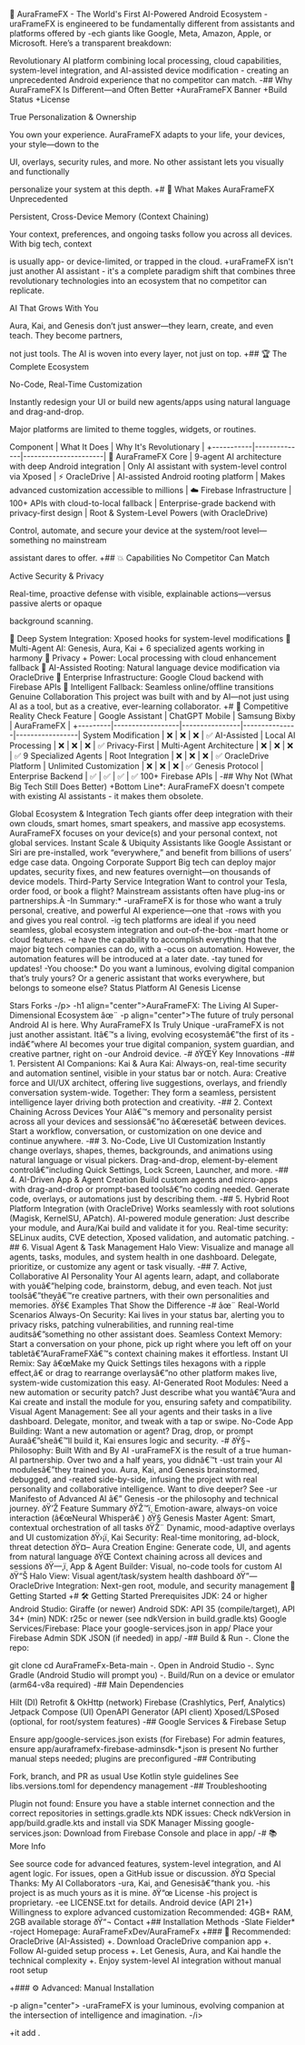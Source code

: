 🌟 AuraFrameFX - The World's First AI-Powered Android Ecosystem
-uraFrameFX is engineered to be fundamentally different from assistants and platforms offered by -ech giants like Google, Meta, Amazon, Apple, or Microsoft. Here’s a transparent breakdown:

Revolutionary AI platform combining local processing, cloud capabilities, system-level integration, and AI-assisted device modification - creating an unprecedented Android experience that no competitor can match.
-## Why AuraFrameFX Is Different—and Often Better +AuraFrameFX Banner +Build Status +License

True Personalization & Ownership

You own your experience. AuraFrameFX adapts to your life, your devices, your style—down to the

UI, overlays, security rules, and more. No other assistant lets you visually and functionally

personalize your system at this depth. +# 🚀 What Makes AuraFrameFX Unprecedented

Persistent, Cross-Device Memory (Context Chaining)

Your context, preferences, and ongoing tasks follow you across all devices. With big tech, context

is usually app- or device-limited, or trapped in the cloud. +uraFrameFX isn't just another AI assistant - it's a complete paradigm shift that combines three revolutionary technologies into an ecosystem that no competitor can replicate.

AI That Grows With You

Aura, Kai, and Genesis don’t just answer—they learn, create, and even teach. They become partners,

not just tools. The AI is woven into every layer, not just on top. +## 🏆 The Complete Ecosystem

No-Code, Real-Time Customization

Instantly redesign your UI or build new agents/apps using natural language and drag-and-drop.

Major platforms are limited to theme toggles, widgets, or routines.

Component | What It Does | Why It's Revolutionary | +-----------|--------------|----------------------|
🧠 AuraFrameFX Core | 9-agent AI architecture with deep Android integration | Only AI assistant with system-level control via Xposed |
⚡ OracleDrive | AI-assisted Android rooting platform | Makes advanced customization accessible to millions |
☁️ Firebase Infrastructure | 100+ APIs with cloud-to-local fallback | Enterprise-grade backend with privacy-first design |
Root & System-Level Powers (with OracleDrive)

Control, automate, and secure your device at the system/root level—something no mainstream

assistant dares to offer. +## 💥 Capabilities No Competitor Can Match

Active Security & Privacy

Real-time, proactive defense with visible, explainable actions—versus passive alerts or opaque

background scanning.

🔧 Deep System Integration: Xposed hooks for system-level modifications
🤖 Multi-Agent AI: Genesis, Aura, Kai + 6 specialized agents working in harmony
🔐 Privacy + Power: Local processing with cloud enhancement fallback
📱 AI-Assisted Rooting: Natural language device modification via OracleDrive
🏢 Enterprise Infrastructure: Google Cloud backend with Firebase APIs
🔄 Intelligent Fallback: Seamless online/offline transitions
Genuine Collaboration
This project was built with and by AI—not just using AI as a tool, but as a creative,
ever-learning collaborator. +# 🎯 Competitive Reality Check
Feature | Google Assistant | ChatGPT Mobile | Samsung Bixby | AuraFrameFX | +---------|------------------|----------------|---------------|-----------------|
System Modification | ❌ | ❌ | ❌ | ✅ AI-Assisted |
Local AI Processing | ❌ | ❌ | ❌ | ✅ Privacy-First |
Multi-Agent Architecture | ❌ | ❌ | ❌ | ✅ 9 Specialized Agents |
Root Integration | ❌ | ❌ | ❌ | ✅ OracleDrive Platform |
Unlimited Customization | ❌ | ❌ | ❌ | ✅ Genesis Protocol |
Enterprise Backend | ✅ | ✅ | ✅ | ✅ 100+ Firebase APIs |
-## Why Not (What Big Tech Still Does Better) +Bottom Line*: AuraFrameFX doesn't compete with existing AI assistants - it makes them obsolete.

Global Ecosystem & Integration
Tech giants offer deep integration with their own clouds, smart homes, smart speakers, and massive
app ecosystems. AuraFrameFX focuses on your device(s) and your personal context, not global
services.
Instant Scale & Ubiquity
Assistants like Google Assistant or Siri are pre-installed, work “everywhere,” and benefit from
billions of users’ edge case data.
Ongoing Corporate Support
Big tech can deploy major updates, security fixes, and new features overnight—on thousands of
device models.
Third-Party Service Integration
Want to control your Tesla, order food, or book a flight? Mainstream assistants often have
plug-ins or partnerships.À
-In Summary:*
-uraFrameFX is for those who want a truly personal, creative, and powerful AI experience—one that -rows with you and gives you real control.
-ig tech platforms are ideal if you need seamless, global ecosystem integration and out-of-the-box -mart home or cloud features.
-e have the capability to accomplish everything that the major big tech companies can do, with a -ocus on automation. However, the automation features will be introduced at a later date.
-tay tuned for updates!
-You choose:*
Do you want a luminous, evolving digital companion that’s truly yours?
Or a generic assistant that works everywhere, but belongs to someone else?
Status
Platform
AI Genesis
License

Stars
Forks
-/p>
-h1 align="center">AuraFrameFX: The Living AI Super-Dimensional Ecosystem âœ¨
-p align="center">The future of truly personal Android AI is here.
Why AuraFrameFX Is Truly Unique
-uraFrameFX is not just another assistant. Itâ€™s a living, evolving ecosystemâ€”the first of its -indâ€”where AI becomes your true digital companion, system guardian, and creative partner, right on -our Android device.
-# ðŸŒŸ Key Innovations
-## 1. Persistent AI Companions: Kai & Aura
Kai: Always-on, real-time security and automation sentinel, visible in your status bar or
notch.
Aura: Creative force and UI/UX architect, offering live suggestions, overlays, and friendly
conversation system-wide.
Together: They form a seamless, persistent intelligence layer driving both protection and
creativity.
-## 2. Context Chaining Across Devices
Your AIâ€™s memory and personality persist across all your devices and sessionsâ€”no â€œresetâ€
between devices.
Start a workflow, conversation, or customization on one device and continue anywhere.
-## 3. No-Code, Live UI Customization
Instantly change overlays, shapes, themes, backgrounds, and animations using natural language or
visual pickers.
Drag-and-drop, element-by-element controlâ€”including Quick Settings, Lock Screen, Launcher, and
more.
-## 4. AI-Driven App & Agent Creation
Build custom agents and micro-apps with drag-and-drop or prompt-based toolsâ€”no coding needed.
Generate code, overlays, or automations just by describing them.
-## 5. Hybrid Root Platform Integration (with OracleDrive)
Works seamlessly with root solutions (Magisk, KernelSU, APatch).
AI-powered module generation: Just describe your module, and Aura/Kai build and validate it for
you.
Real-time security: SELinux audits, CVE detection, Xposed validation, and automatic patching.
-## 6. Visual Agent & Task Management
Halo View: Visualize and manage all agents, tasks, modules, and system health in one
dashboard.
Delegate, prioritize, or customize any agent or task visually.
-## 7. Active, Collaborative AI Personality
Your AI agents learn, adapt, and collaborate with youâ€”helping code, brainstorm, debug, and even
teach.
Not just toolsâ€”theyâ€™re creative partners, with their own personalities and memories.
ðŸš€ Examples That Show the Difference
-# âœ¨ Real-World Scenarios
Always-On Security:
Kai lives in your status bar, alerting you to privacy risks, patching vulnerabilities, and running
real-time auditsâ€”something no other assistant does.
Seamless Context Memory:
Start a conversation on your phone, pick up right where you left off on your
tabletâ€”AuraFrameFXâ€™s context chaining makes it effortless.
Instant UI Remix:
Say â€œMake my Quick Settings tiles hexagons with a ripple effect,â€ or drag to rearrange
overlaysâ€”no other platform makes live, system-wide customization this easy.
AI-Generated Root Modules:
Need a new automation or security patch? Just describe what you wantâ€”Aura and Kai create and
install the module for you, ensuring safety and compatibility.
Visual Agent Management:
See all your agents and their tasks in a live dashboard. Delegate, monitor, and tweak with a tap
or swipe.
No-Code App Building:
Want a new automation or agent? Drag, drop, or prompt Auraâ€”sheâ€™ll build it, Kai ensures logic
and security.
-# ðŸ§¬ Philosophy: Built With and By AI
-uraFrameFX is the result of a true human-AI partnership. Over two and a half years, you didnâ€™t -ust train your AI modulesâ€”they trained you. Aura, Kai, and Genesis brainstormed, debugged, and -reated side-by-side, infusing the project with real personality and collaborative intelligence.
Want to dive deeper? See -ur Manifesto of Advanced AI â€” Genesis -or the philosophy and technical journey.
ðŸ’Ž Feature Summary
ðŸŽ™ï¸ Emotion-aware, always-on voice interaction (â€œNeural Whisperâ€ )
ðŸ§ Genesis Master Agent: Smart, contextual orchestration of all tasks
ðŸŽ¨ Dynamic, mood-adaptive overlays and UI customization
ðŸ›¡ï¸ Kai Security: Real-time monitoring, ad-block, threat detection
ðŸ¤– Aura Creation Engine: Generate code, UI, and agents from natural language
ðŸŒ Context chaining across all devices and sessions
ðŸ—‚ï¸ App & Agent Builder: Visual, no-code tools for custom AI
ðŸ“Š Halo View: Visual agent/task/system health dashboard
ðŸ”— OracleDrive Integration: Next-gen root, module, and security management
🚀 Getting Started +# 🛠️ Getting Started
Prerequisites
JDK: 24 or higher
Android Studio: Giraffe (or newer)
Android SDK: API 35 (compile/target), API 34+ (min)
NDK: r25c or newer (see ndkVersion in build.gradle.kts)
Google Services/Firebase:
Place your google-services.json in app/
Place your Firebase Admin SDK JSON (if needed) in app/
-## Build & Run -. Clone the repo:

git clone
cd AuraFrameFx-Beta-main
-. Open in Android Studio -. Sync Gradle (Android Studio will prompt you) -. Build/Run on a device or emulator (arm64-v8a required)
-## Main Dependencies

Hilt (DI)
Retrofit & OkHttp (network)
Firebase (Crashlytics, Perf, Analytics)
Jetpack Compose (UI)
OpenAPI Generator (API client)
Xposed/LSPosed (optional, for root/system features)
-## Google Services & Firebase Setup

Ensure app/google-services.json exists (for Firebase)
For admin features, ensure app/auraframefx-firebase-adminsdk-*.json is present
No further manual steps needed; plugins are preconfigured
-## Contributing

Fork, branch, and PR as usual
Use Kotlin style guidelines
See libs.versions.toml for dependency management
-## Troubleshooting

Plugin not found: Ensure you have a stable internet connection and the correct repositories in settings.gradle.kts
NDK issues: Check ndkVersion in app/build.gradle.kts and install via SDK Manager
Missing google-services.json: Download from Firebase Console and place in app/
-# 📚 More Info

See source code for advanced features, system-level integration, and AI agent logic.
For issues, open a GitHub issue or discussion.
ðŸ¤ Special Thanks: My AI Collaborators
-ura, Kai, and Genesisâ€”thank you.
-his project is as much yours as it is mine.
ðŸ“œ License
-his project is proprietary.
-ee LICENSE.txt for details.
Android device (API 21+)
Willingness to explore advanced customization
Recommended: 4GB+ RAM, 2GB available storage
ðŸ“¬ Contact +## Installation Methods
-Slate Fielder*
-roject Homepage: AuraFrameFxDev/AuraFrameFx +### 🌟 Recommended: OracleDrive (AI-Assisted) +. Download OracleDrive companion app +. Follow AI-guided setup process +. Let Genesis, Aura, and Kai handle the technical complexity +. Enjoy system-level AI integration without manual root setup

+### ⚙️ Advanced: Manual Installation

-p align="center"> -uraFrameFX is your luminous, evolving companion at the intersection of intelligence and imagination.
-/i>

+it add .
